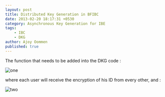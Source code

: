 ```yaml
---
layout: post
title: Distributed Key Generation in BFIBC
date: 2013-02-20 18:17:31 +0530
category: Asynchronous Key Generation for IBE
tags:
    - IBC
    - DKG
author: Ajoy Oommen
published: true
---
```

The function that needs to be added into the DKG code :

![one](https://theturingblog.files.wordpress.com/2013/02/dbfibc1s.png)

where each user will receive the encryption of his ID from every other, and :

![two](https://theturingblog.files.wordpress.com/2013/02/dbfibc2s.png)